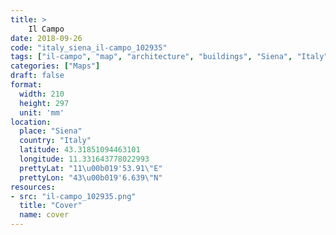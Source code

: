 ```yaml
---
title: > 
    Il Campo
date: 2018-09-26
code: "italy_siena_il-campo_102935"
tags: ["il-campo", "map", "architecture", "buildings", "Siena", "Italy"]
categories: ["Maps"]
draft: false
format:
  width: 210
  height: 297
  unit: 'mm'
location:
  place: "Siena"
  country: "Italy"
  latitude: 43.31851094463101
  longitude: 11.331643778022993
  prettyLat: "11\u00b019'53.91\"E"
  prettyLon: "43\u00b019'6.639\"N"
resources:
- src: "il-campo_102935.png"
  title: "Cover"
  name: cover
---
```

